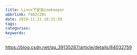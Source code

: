 ```yaml
---
title: Linux下安装zookeeper
abbrlink: f802c28c
date: 2019-11-21 18:15:59
tags:
categories:
keywords:
---
```

https://blog.csdn.net/qq_39135287/article/details/84032759